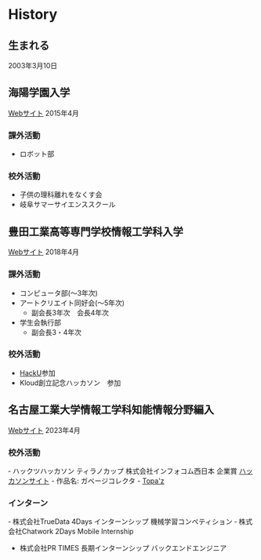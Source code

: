 # History

## 生まれる

2003年3月10日

## 海陽学園入学
[Webサイト](https://www.kaiyo.ac.jp/)
2015年4月

### 課外活動
- ロボット部

### 校外活動
- 子供の理科離れをなくす会
- 岐阜サマーサイエンススクール

## 豊田工業高等専門学校情報工学科入学
[Webサイト](https://www.toyota-ct.ac.jp/)
2018年4月

### 課外活動

- コンピュータ部(～3年次)
- アートクリエイト同好会(～5年次)
    - 副会長3年次　会長4年次
- 学生会執行部
    - 副会長3・4年次

### 校外活動

- [HackU](https://hacku.yahoo.co.jp/hacku2019nagoya/)参加
- Kloud創立記念ハッカソン　参加

## 名古屋工業大学情報工学科知能情報分野編入
[Webサイト](https://www.nitech.ac.jp/)
2023年4月

### 校外活動
‐ ハックツハッカソン ティラノカップ 株式会社インフォコム西日本 企業賞
[ハッカソンサイト](https://cup.hackz.team/thranno)
    - 作品名: ガベージコレクタ
    - [Topa'z](https://topaz.dev/projects/50c8c6208a1e8e39e421)


### インターン

‐ 株式会社TrueData 4Days インターンシップ 機械学習コンペティション
‐ 株式会社Chatwork 2Days Mobile Internship
- 株式会社PR TIMES 長期インターンシップ バックエンドエンジニア
